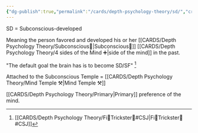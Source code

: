 ```yaml
---
{"dg-publish":true,"permalink":"/cards/depth-psychology-theory/sd/","created":"2023-01-12T14:07:09.318+01:00","updated":"2023-04-24T20:04:08.970+02:00"}
---
```



SD = Subconscious-developed

Meaning the person favored and developed his or her [[CARDS/Depth Psychology Theory/Subconscious🤸\|Subconscious🤸]] [[CARDS/Depth Psychology Theory/4 sides of the Mind ➕\|side of the mind]] in the past. 

"The default goal the brain has is to become SD/SF" [^1]

[^1]: [[CARDS/Depth Psychology Theory/Fi🧭Trickster🤡#CSJ\|Fi🧭Trickster🤡#CSJ]]

Attached to the Subconscious Temple = [[CARDS/Depth Psychology Theory/Mind Temple ⚒️\|Mind Temple ⚒️]]

[[CARDS/Depth Psychology Theory/Primary\|Primary]] preference of the mind. 
